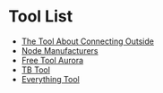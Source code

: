 # Tool List
+ [The Tool About Connecting Outside][1] 
+ [Node Manufacturers][2]
+ [Free Tool Aurora][3]
+ [TB Tool][4]
+ [Everything Tool][5]

[1]:https://www.evernote.com/shard/s417/client/snv?isnewsnv=true&noteGuid=2320d3ef-932b-45eb-8718-630c0b4b0882&noteKey=0291309499816ca4&sn=https%3A%2F%2Fwww.evernote.com%2Fshard%2Fs417%2Fsh%2F2320d3ef-932b-45eb-8718-630c0b4b0882%2F0291309499816ca4&title=SS%252FSSR%2B%25E7%25AE%2580%25E4%25BB%258B
[2]:https://paofu.cloud/
[3]:https://github.com/getaurora/download
[4]:http://www.tbtool.cn/
[5]:https://everythingvpnwebsite.584213.xyz/#
